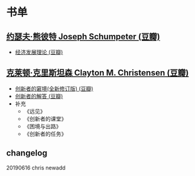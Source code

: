 # 书单

## [约瑟夫·熊彼特 Joseph Schumpeter (豆瓣)](https://book.douban.com/author/155333/)

- [经济发展理论 (豆瓣)](https://book.douban.com/subject/6962602/)

## [克莱顿·克里斯坦森 Clayton M. Christensen (豆瓣)](https://book.douban.com/author/161691/) 

- [创新者的窘境(全新修订版) (豆瓣)](https://book.douban.com/subject/25807982/)
- [创新者的解答 (豆瓣)](https://book.douban.com/subject/25742292/)
- 补充
    - 《远见》
    - 《创新者的课堂》 
    - 《困境与出路》
    - 《创新者的任务》

## changelog
20190616 chris newadd

